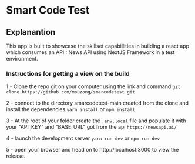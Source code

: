 # Smart Code Test

## Explanantion
This app is built to showcase the skillset capabillities in building a react app which consumes an API : News API using NextJS Framework in a test environment.

### Instructions for getting a view on the build
1 - Clone the repo git on your computer using the link and command `git clone https://github.com/mouzong/smarcodetest.git`

2 - connect to the directory smarcodetest-main created from the clone and install the dependencies `yarn install` or `npm install`

3 - At the root of your folder create the `.env.local` file and populate it with your "API_KEY" and "BASE_URL" got from the api `https://newsapi.ai/`

4 - launch the development server `yarn run dev` or `npm run dev`

5 - open your browser and head on to http://localhost:3000 to view the release.